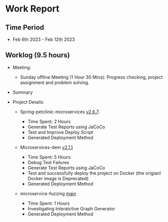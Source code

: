 #  Work Report

## Time Period

* Feb 6th 2023 -  Feb 12th 2023

## Worklog (9.5 hours)

* Meeting:

    * Sunday offline Meeting (1 Hour 30 Mins): Progress checking, project assignment and problem solving.

* Summary

* Project Details:

    * Spring-petclinic-microservices [v2.6.7](https://github.com/spring-petclinic/spring-petclinic-microservices/releases/tag/v2.6.7):

        * Time Spent: 2 Hours
        * Generate Test Reports using JaCoCo
        * Test and Improve Deploy Script
        * Generated Deployment Method

    * Microservices-dem [v2.1.1](https://github.com/paulc4/microservices-demo/releases/tag/v1.0.0)

        * Time Spent: 5 Hours
        * Debug Test Failures
        * Generate Test Reports using JaCoCo
        * Test and successfully deploy the project on Docker (the origianl Docker image is Deprecated)
        * Generated Deployment Method

    * microservice-fuzzing [main](https://github.com/Intelligent-CAT-Lab/microservice-fuzzing)

        * Time Spent: 1 Hours
        * Investigating Interatctive Graph Generator
        * Generated Deployment Method